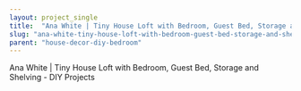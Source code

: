 ```yaml
---
layout: project_single
title:  "Ana White | Tiny House Loft with Bedroom, Guest Bed, Storage and Shelving - DIY Projects"
slug: "ana-white-tiny-house-loft-with-bedroom-guest-bed-storage-and-shelving-diy-projects"
parent: "house-decor-diy-bedroom"
---
```

Ana White | Tiny House Loft with Bedroom, Guest Bed, Storage and Shelving - DIY Projects